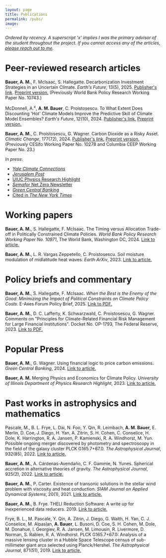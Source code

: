 ```yaml
---
layout: page
title: Publications
permalink: /pubs/
image: 
---
```


*Ordered by recency. A superscript 'x' implies I was the primary advisor of the student throughout the project. If you cannot access any of the articles, [please reach out to me](https://www.ambauer.com/contact/).*

# Peer-reviewed research articles
**Bauer, A. M.**, F. McIsaac, S. Hallegatte. Decarbonization Investment Strategies in an Uncertain Climate. *Earth's Future*, 13(5), 2025. [Publisher's link](). [Preprint version.](/files/papers/decarb-uncertain-climate/BMH-EarthsFuture-Accepted.pdf) (Previously World Bank Policy Research Working Paper No. 10743.)

McDonnell, A.<sup>x</sup>, **A. M. Bauer**, C. Proistosescu. To What Extent Does Discounting 'Hot' Climate Models Improve the Predictive Skill of Climate Model Ensembles? *Earth's Future*, 12(10), 2024. [Publisher's link.](https://agupubs.onlinelibrary.wiley.com/doi/10.1029/2024EF004844) [Preprint version.](/files/papers/model-weighting/MBP-ToWhatExtent-EarthsFuture-Final.pdf)

**Bauer, A. M.**, C. Proistosescu, G. Wagner. Carbon Dioxide as a Risky Asset. *Climatic Change*, 177(72), 2024. [Publisher's link.](https://link.springer.com/article/10.1007/s10584-024-03724-3) [Preprint version.](/files/papers/cap6/BPW_CarbonDioxideRiskyAsset_ClimChange_FINAL.pdf) (Previously CESifo Working Paper No. 10278 and Columbia CEEP Working Paper No. 23.)

*In press*:
- [*Yale Climate Connections*](https://yaleclimateconnections.org/2023/04/drastic-climate-action-is-the-best-course-for-economic-growth-new-study-finds/)
- [*Jerusalem Post*](https://www.jpost.com/environment-and-climate-change/article-739316)
- [UIUC Physics Research Highlight](https://physics.illinois.edu/research/highlights/climatemodelling)
- [*Semafor* Net Zero Newsletter](https://www.semafor.com/newsletter/05/08/2024/semafor-net-zero-a-tipping-point-for-power?utm_source=nowshare&utm_medium=climate&utm_campaign=flagshipnumbered4#e)
- [*Green Central Banking*](https://greencentralbanking.com/2024/05/23/using-financial-logic-to-price-carbon-emissions/?utm_source=linkedin&utm_medium=social&utm_campaign=news)
- [Cited in *The New York Times*](https://www.nytimes.com/2024/06/20/business/economy/financial-industry-climate.html?unlocked_article_code=1.1U0.yMjT.ca0e93qLXO-B&smid=url-share)

# Working papers
**Bauer, A. M.**, S. Hallegatte, F. McIsaac. The Timing versus Allocation Trade-off in Politically Constrained Climate Policies. *World Bank Policy Research Working Paper No. 10971*, The World Bank, Washington DC, 2024. [Link to article.](https://documents.worldbank.org/en/publication/documents-reports/documentdetail/099144211072445400/idu166da20581c28314e5619c6512a33b683eb58)

**Bauer, A. M.**, L. R. Vargas Zeppetello, C. Proistosescu. Soil moisture modulation of midlatitude heat waves. *Earth ArXiv*, 2023. [Link to article.](https://eartharxiv.org/repository/view/5009/)

# Policy briefs and commentary
**Bauer, A. M.**, S. Hallegatte, F. McIsaac. *When the Best is the Enemy of the Good: Minimizing the Impact of Political Constraints on Climate Policy Costs*. E-Axes Forum Policy Brief, 2025. [Link to PDF.](/files/reports/eaxes/BHM-BestEnemyGood-EAxes.pdf)

**Bauer, A. M.**, D. C. Lafferty, K. Schwarzwald, C. Proistosescu, G. Wagner. Comments on "Principles for Climate-Related Financial Risk Management for Large Financial Institutions". Docket No. OP-1793, The Federal Reserve, 2023. [Link to PDF.](/files/reports/fed/BLSPW_FedClimateRiskComment.pdf)

# Popular Press
**Bauer, A. M.**, G. Wagner. Using financial logic to price carbon emissions. *Green Central Banking*, 2024. [Link to article.](https://greencentralbanking.com/2024/05/23/using-financial-logic-to-price-carbon-emissions/)

**Bauer, A. M.** Merging Physics and Economics for Climate Policy. *University of Illinois Department of Physics Research Highlight*, 2023. [Link to article.](https://physics.illinois.edu/research/highlights/climatemodelling)

# Past works in astrophysics and mathematics
Pascale, M., B. L. Frye, L. Dai, N. Foo, Y. Qin, R. Leimbach, **A. M. Bauer**, E. Merlin, D. Coe, J. Diego, H. Yan, A. Zitrin, S. H. Cohen, C. Conselice, H. Dole, K. Harrington, R. A. Jansen, P. Kamienski, R. A. Windhorst, M. Yun. Possible ongoing merger discovered by photometry and spectroscopy in the field of the galaxy cluster PLCK G165.7+67.0. *The Astrophysical Journal*, 932(85), 2022. [Link to article.](https://iopscience.iop.org/article/10.3847/1538-4357/ac6ce9/meta)

**Bauer, A. M.**, A. Cárdenas-Avendaño, C. F. Gammie, N. Yunes. Spherical accretion in alternative theories of gravity. *The Astrophysical Journal*, 925(2), 2022. [Link to article.](https://iopscience.iop.org/article/10.3847/1538-4357/ac3a03)

**Bauer, A. M.**, P. Carter. Existence of transonic solutions in the stellar wind problem with viscosity and heat conduction. *SIAM Journal on Applied Dynamical Systems*, 20(1), 2021. [Link to article.](https://epubs.siam.org/doi/10.1137/20M1314240)

**Bauer, A. M.**, B. Frye. THELI Reduction Software: A write up for inexperienced data reducers. 2019. [Link to article.](https://www.cloudynights.com/topic/679713-write-up-for-inexperienced-theli-users/)

Frye, B. L., M. Pascale, Y. Qin, A. Zitrin, J. Diego, G. Walth, H. Yan, C. J. Conselice, M. Alpaslan, **A. Bauer**, L. Busoni, D. Coe, S. H. Cohen, M. Dole, M. Donahue, I. Georgiev, R. A. Jansen, M. Limousin, R. Livermore, D. Norman, S. Rabien, R. A. Windhorst. PLCK G165.7+67.0: Analysis of a massive lensing cluster in a Hubble Space Telescope census of sub-millimeter giant arcs selected using Planck/Hershel. *The Astrophysical Journal*, 871(51), 2019. [Link to article.](https://iopscience.iop.org/article/10.3847/1538-4357/aaeff7)
